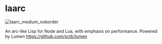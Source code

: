 # laarc

![laarc_medium_noborder](https://cloud.githubusercontent.com/assets/13237912/11735688/2581a464-9f79-11e5-826b-592d562d11a9.png)

An arc-like Lisp for Node and Lua, with emphasis on performance.  Powered by Lumen https://github.com/sctb/lumen
